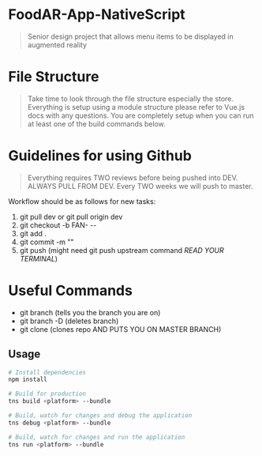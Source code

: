 # FoodAR-App-NativeScript

> Senior design project that allows menu items to be displayed in augmented reality

# File Structure
> Take time to look through the file structure especially the store.  Everything is setup using a module structure please refer to Vue.js docs with any questions.
> You are completely setup when you can run at least one of the build commands below.

# Guidelines for using Github
> Everything requires TWO reviews before being pushed into DEV.  ALWAYS PULL FROM DEV.  Every TWO weeks we will push to master.  

Workflow should be as follows for new tasks:
1) git pull dev or git pull origin dev
2) git checkout -b FAN-<Task Number> -- <Task Description>
3) git add .
4) git commit -m "<nice description of code>"
5) git push (might need git push upstream command *READ YOUR TERMINAL*)
  
# Useful Commands
- git branch (tells you the branch you are on)
- git branch -D <branch name> (deletes branch)
- git clone <url> (clones repo AND PUTS YOU ON MASTER BRANCH)
  
## Usage

``` bash
# Install dependencies
npm install

# Build for production
tns build <platform> --bundle

# Build, watch for changes and debug the application
tns debug <platform> --bundle

# Build, watch for changes and run the application
tns run <platform> --bundle
```
